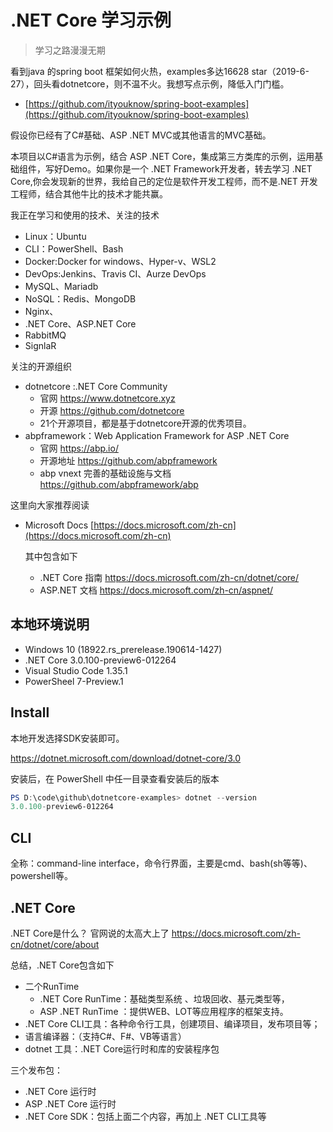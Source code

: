 # .NET Core  学习示例

> 学习之路漫漫无期

看到java 的spring boot 框架如何火热，examples多达16628 star（2019-6-27），回头看dotnetcore，则不温不火。我想写点示例，降低入门门槛。

- [https://github.com/ityouknow/spring-boot-examples](https://github.com/ityouknow/spring-boot-examples)


假设你已经有了C#基础、ASP .NET MVC或其他语言的MVC基础。 

本项目以C#语言为示例，结合 ASP .NET Core，集成第三方类库的示例，运用基础组件，写好Demo。如果你是一个 .NET Framework开发者，转去学习 .NET Core,你会发现新的世界，我给自己的定位是软件开发工程师，而不是.NET 开发工程师，结合其他牛比的技术才能共赢。


我正在学习和使用的技术、关注的技术
- Linux：Ubuntu
- CLI：PowerShell、Bash
- Docker:Docker for windows、Hyper-v、WSL2
- DevOps:Jenkins、Travis CI、Aurze DevOps
- MySQL、Mariadb
- NoSQL：Redis、MongoDB
- Nginx、
- .NET Core、ASP.NET Core
- RabbitMQ
- SignlaR

关注的开源组织

- dotnetcore :.NET Core Community
    - 官网 https://www.dotnetcore.xyz
    - 开源 https://github.com/dotnetcore
    - 21个开源项目，都是基于dotnetcore开源的优秀项目。
- abpframework：Web Application Framework for ASP .NET Core 
    - 官网 https://abp.io/
    - 开源地址 https://github.com/abpframework
    - abp vnext 完善的基础设施与文档  https://github.com/abpframework/abp

这里向大家推荐阅读

- Microsoft Docs [https://docs.microsoft.com/zh-cn](https://docs.microsoft.com/zh-cn)
    
    其中包含如下
    - .NET Core 指南 https://docs.microsoft.com/zh-cn/dotnet/core/
    - ASP.NET 文档 https://docs.microsoft.com/zh-cn/aspnet/

## 本地环境说明
- Windows 10 (18922.rs_prerelease.190614-1427)
- .NET Core 3.0.100-preview6-012264
- Visual Studio Code 1.35.1
- PowerSheel 7-Preview.1
## Install

本地开发选择SDK安装即可。

https://dotnet.microsoft.com/download/dotnet-core/3.0

安装后，在 PowerShell 中任一目录查看安装后的版本 

~~~PowerShell
PS D:\code\github\dotnetcore-examples> dotnet --version
3.0.100-preview6-012264
~~~

## CLI
全称：command-line interface，命令行界面，主要是cmd、bash(sh等等)、powershell等。


## .NET Core

.NET Core是什么？ 官网说的太高大上了 https://docs.microsoft.com/zh-cn/dotnet/core/about
 
总结，.NET Core包含如下
- 二个RunTime
    - .NET Core RunTime：基础类型系统 、垃圾回收、基元类型等，
    - ASP .NET RunTime ：提供WEB、LOT等应用程序的框架支持。
- .NET Core CLI工具：各种命令行工具，创建项目、编译项目，发布项目等；
- 语言编译器：（支持C#、F#、VB等语言）
- dotnet 工具：.NET Core运行时和库的安装程序包

三个发布包：
- .NET Core 运行时 
-  ASP .NET Core 运行时 
- .NET Core SDK：包括上面二个内容，再加上 .NET CLI工具等



